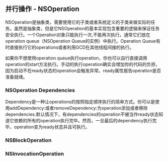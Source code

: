 ## 并行操作 - NSOperation

NSOperation是抽象类，需要使用它的子类或者系统定义的子类来做实际的任务。虽然是抽象类，但是它NSOperation的基本实现包含重要的逻辑来保证任务安全执行。一个Operation对象只能执行一次,不能再次执行。通常它们放在operation queue（NSOperation Queue的实例）中执行。Operation Queue有时直接执行它的operations或者利用GCD在其他线程间接的执行。

如果你不想使用operation queue执行operation，你也可以自行直接调用operation的start方法执行。手动的执行operation确实会增加你的代码的负担，因为启动不在ready状态的operation会触发异常。ready属性报告operation是否准备就绪。

### NSOperation Dependencies

Dependency是一种让operations的按照指定顺序执行的简单方式。你可以是使用addDependency:或者removeDependency:为operation添加或者移除dependencies.默认情况下，有dependencies的operation不被当作ready状态知道它依赖的所有的operation执行完毕。然而，一旦最后的dependency执行完毕，operation变为ready状态并且可执行。

### NSBlockOperation


### NSInvocationOperation




